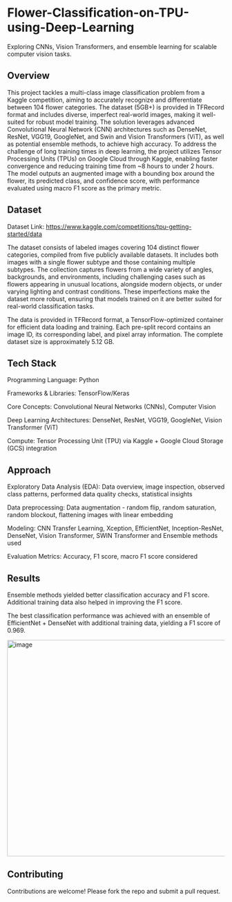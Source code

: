 # Flower-Classification-on-TPU-using-Deep-Learning
Exploring CNNs, Vision Transformers, and ensemble learning for scalable computer vision tasks.

## Overview
This project tackles a multi-class image classification problem from a Kaggle competition, aiming to accurately recognize and differentiate between 104 flower categories. The dataset (5GB+) is provided in TFRecord format and includes diverse, imperfect real-world images, making it well-suited for robust model training. The solution leverages advanced Convolutional Neural Network (CNN) architectures such as DenseNet, ResNet, VGG19, GoogleNet, and Swin and Vision Transformers (ViT), as well as potential ensemble methods, to achieve high accuracy. To address the challenge of long training times in deep learning, the project utilizes Tensor Processing Units (TPUs) on Google Cloud through Kaggle, enabling faster convergence and reducing training time from ~8 hours to under 2 hours. The model outputs an augmented image with a bounding box around the flower, its predicted class, and confidence score, with performance evaluated using macro F1 score as the primary metric.

## Dataset 
Dataset Link: https://www.kaggle.com/competitions/tpu-getting-started/data

The dataset consists of labeled images covering 104 distinct flower categories, compiled from five publicly available datasets. It includes both images with a single flower subtype and those containing multiple subtypes. The collection captures flowers from a wide variety of angles, backgrounds, and environments, including challenging cases such as flowers appearing in unusual locations, alongside modern objects, or under varying lighting and contrast conditions. These imperfections make the dataset more robust, ensuring that models trained on it are better suited for real-world classification tasks.

The data is provided in TFRecord format, a TensorFlow-optimized container for efficient data loading and training. Each pre-split record contains an image ID, its corresponding label, and pixel array information. The complete dataset size is approximately 5.12 GB.

## Tech Stack
Programming Language: Python

Frameworks & Libraries: TensorFlow/Keras

Core Concepts: Convolutional Neural Networks (CNNs), Computer Vision

Deep Learning Architectures: DenseNet, ResNet, VGG19, GoogleNet, Vision Transformer (ViT)

Compute: Tensor Processing Unit (TPU) via Kaggle + Google Cloud Storage (GCS) integration

## Approach
Exploratory Data Analysis (EDA): Data overview, image inspection, observed class patterns, performed data quality checks, statistical insights

Data preprocessing: Data augmentation - random flip, random saturation, random blockout, flattening images with linear embedding

Modeling: CNN Transfer Learning, Xception, EfficientNet, Inception-ResNet, DenseNet, Vision Transformer, SWIN Transformer and Ensemble methods used

Evaluation Metrics: Accuracy, F1 score, macro F1 score considered

## Results 
Ensemble methods yielded better classification accuracy and F1 score. Additional training data also helped in improving the F1 score. 

The best classification performance was achieved with an ensemble of EfficientNet + DenseNet with additional training data, yielding a F1 score of 0.969.

<img width="786" height="500" alt="image" src="https://github.com/user-attachments/assets/30c630fb-c2cb-4242-8208-bff5c1a71c50" />

## Contributing
Contributions are welcome! Please fork the repo and submit a pull request.
